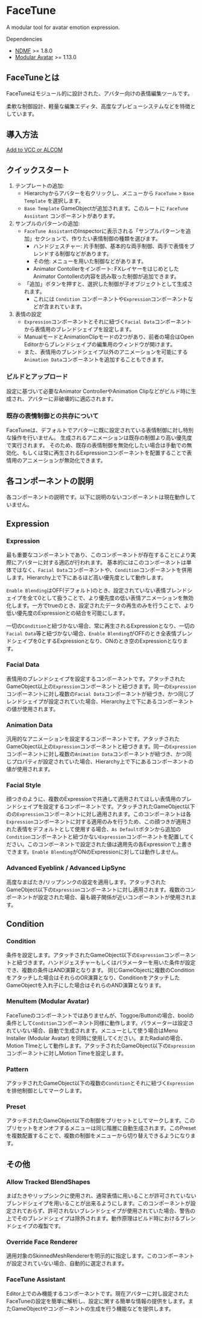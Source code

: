 FaceTune
====
A modular tool for avatar emotion expression.

Dependencies
- [NDMF](https://github.com/bdunderscore/ndmf) >= 1.8.0
- [Modular Avatar](https://github.com/bdunderscore/modular-avatar) >= 1.13.0

## FaceTuneとは
FaceTuneはモジュール的に設計された、アバター向けの表情編集ツールです。

柔軟な制御設計、軽量な編集エディタ、高度なプレビューシステムなどを特徴としています。

## 導入方法
[Add to VCC or ALCOM](https://tliks.github.io/facetune-release/)

## クイックスタート
1.  テンプレートの追加:
    - Hierarchyからアバターを右クリックし、メニューから `FaceTune` > `Base Template` を選択します。
    - `Base Template` GameObjectが追加されます。このルートに `FaceTune Assistant` コンポーネントがあります。
2.  サンプルのパターンの追加:
    - `FaceTune Assistant`のInspectorに表示される「サンプルパターンを追加」セクションで、作りたい表情制御の種類を選びます。
        - ハンドジェスチャー: 片手制御、基本的な両手制御、両手で表情をブレンドする制御などがあります。
        - その他: メニューを用いた制御などがあります。
        - Animator Contollerをインポート: FXレイヤーをはじめとしたAnimator Contollerの内容を読み取った制御が追加できます。
    - 「追加」ボタンを押すと、選択した制御が子オブジェクトとして生成されます。
        - これには `Condition` コンポーネントや`Expression`コンポーネントなどが含まれています。
3. 表情の設定
    - `Expression`コンポーネントとそれに紐づく`Facial Data`コンポーネントから表情用のブレンドシェイプを設定します。
    - ManualモードとAnimationClipモードの2つがあり、前者の場合はOpen Editorからブレンドシェイプの編集用のウィンドウが開けます。
    - また、表情用のブレンドシェイプ以外のアニメーションを可能にする`Animation Data`コンポーネントを追加することもできます。


### ビルドとアップロード
設定に基づいて必要なAnimator ControllerやAnimation Clipなどがビルド時に生成され、アバターに非破壊的に適応されます。

### 既存の表情制御との共存について
FaceTuneは、デフォルトでアバターに既に設定されている表情制御に対し特別な操作を行いません。
生成されるアニメーションは既存の制御より高い優先度で実行されます。
そのため、既存の表情制御を無効化したい場合は手動での無効化、もしくは常に再生されるExpressionコンポーネントを配置することで表情用のアニメーションが無効化できます。

## 各コンポーネントの説明

各コンポーネントの説明です。以下に説明のないコンポーネントは現在動作していません。

## Expression

### Expression
最も重要なコンポーネントであり、このコンポーネントが存在することにより実際にアバターに対する適応が行われます。
基本的にはこのコンポーネントは単体ではなく、`Facial Data`コンポーネントや、`Condition`コンポーネントを併用します。Hierarchy上で下にあるほど高い優先度として動作します。

`Enable Blending`はOFF(デフォルト)のとき、設定されていない表情ブレンドシェイプを全て0として扱うことで、より優先度の低い表情アニメーションを無効化します。一方でtrueのとき、設定されたデータの再生のみを行うことで、より低い優先度のExpressionとの結合を可能にします。

一切の`Condition`と紐づかない場合、常に再生されるExpressionとなり、一切の`Facial Data`等と紐づかない場合、`Enable Blending`がOFFのとき全表情ブレンドシェイプを0とするExpressionとなり、ONのとき空のExpressionとなります。

### Facial Data
表情用のブレンドシェイプを設定するコンポーネントです。アタッチされたGameObject以上の`Expression`コンポーネントと紐づきます。同一の`Expression`コンポーネントに対し複数の`Facial Data`コンポーネントが紐づき、かつ同じブレンドシェイプが設定されていた場合、Hierarchy上で下にあるコンポーネントの値が使用されます。

### Animation Data
汎用的なアニメーションを設定するコンポーネントです。アタッチされたGameObject以上の`Expression`コンポーネントと紐づきます。同一の`Expression`コンポーネントに対し複数の`Animation Data`コンポーネントが紐づき、かつ同じプロパティが設定されていた場合、Hierarchy上で下にあるコンポーネントの値が使用されます。

### Facial Style
顔つきのように、複数のExpressionで共通して適用されてほしい表情用のブレンドシェイプを設定するコンポーネントです。アタッチされたGameObject以下のの`Expression`コンポーネントに対し適用されます。このコンポーネントは各`Expression`コンポーネントに対する適用のみを行うため、この顔つきが適用された表情をデフォルトとして使用する場合、`As Default`ボタンから追加の`Condition`コンポーネントと紐づかない`Expression`コンポーネントを配置してください。このコンポーネントで設定された値は適用先の各Expressionで上書きできます。`Enable Blending`がONのExpressionに対しては動作しません。

### Advanced Eyeblink / Advanced LipSync
高度なまばたき/リップシンクの設定を適用します。アタッチされたGameObject以下の`Expression`コンポーネントに対し適用されます。複数のコンポーネントが設定された場合、最も親子関係が近いコンポーネントが使用されます。

## Condition

### Condition
条件を設定します。アタッチされたGameObject以下の`Expression`コンポーネントと紐づきます。ハンドジェスチャーもしくはパラメーターを用いた条件が設定でき、複数の条件はAND演算となります。
同じGameObjectに複数のConditionをアタッチした場合はそれらのOR演算となり、ConditionをアタッチしたGameObjectを入れ子にした場合はそれらのAND演算となります。

### MenuItem (Modular Avatar)
FaceTuneのコンポーネントではありませんが、Toggoe/Buttonの場合、boolの条件として`Condition`コンポーネント同様に動作します。パラメーターは設定されていない場合、自動で生成されます。メニューとして使う場合はMenu Installer (Modular Avatar) を同時に使用してください。またRadialの場合、Motion TImeとして動作します。アタッチされたGameObject以下の`Expression`コンポーネントに対しMotion Timeを設定します。

### Pattern
アタッチされたGameObject以下の複数の`Condition`とそれに紐づく`Expression`を排他制御としてマークします。

### Preset
アタッチされたGameObject以下の制御をプリセットとしてマークします。このプリセットをオンオフするメニューは同じ階層に自動生成されます。このPresetを複数配置することで、複数の制御をメニューから切り替えできるようになります。

## その他

### Allow Tracked BlendShapes
まばたきやリップシンクに使用され、通常表情に用いることが許可されていないブレンドシェイプを用いることが出来るようにします。このコンポーネントが設定されておらず、許可されないブレンドシェイプが使用されていた場合、警告の上でそのブレンドシェイプは除外されます。動作原理はビルド時におけるブレンドシェイプの複製です。

### Override Face Renderer
適用対象のSkinnedMeshRendererを明示的に指定します。このコンポーネントが設定されていない場合、自動的に選定されます。

### FaceTune Assistant
Editor上でのみ機能するコンポーネントです。現在アバターに対し設定されたFaceTuneの設定を簡単に解析し、設定に関する簡単な情報の提供をします。またGameObjectやコンポーネントの生成を行う機能などを提供します。

